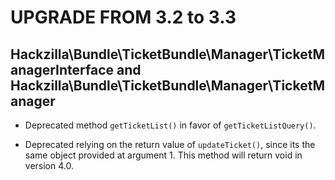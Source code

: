 UPGRADE FROM 3.2 to 3.3
=======================

## Hackzilla\Bundle\TicketBundle\Manager\TicketManagerInterface and Hackzilla\Bundle\TicketBundle\Manager\TicketManager

 * Deprecated method `getTicketList()` in favor of `getTicketListQuery()`.

 * Deprecated relying on the return value of `updateTicket()`, since its the same object
   provided at argument 1. This method will return void in version 4.0.
